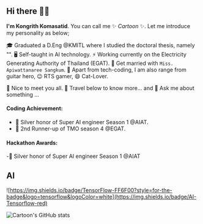 ## Hi there 👋👋

**I'm Kongrith Komasatid**. You can call me ✨ _Cartoon_ ✨. Let me introduce my personality as below;

🎓 Graduated a D.Eng @KMITL where I studied the doctoral thesis, namely "". 🖥️ Self-taught in AI technology. ⚡ Working currently on the Electricity Generating Authority of Thailand (EGAT).
👯 Get married with `Miss. Apiwattanaree Sangkum`. 🎯 Apart from tech-coding, I am also range from guitar hero, 😉 RTS gamer, 😄 Cat-Lover. 


👋 Nice to meet you all. 🔭 Travel below to know more... and 💬 Ask me about something ...

#### Coding Achievement:
- 🥈 Silver honor of Super AI engineer Season 1 @AIAT.
- 🥈 2nd Runner-up of TMO season 4 @EGAT.

#### Hackathon Awards:
-🥈 Silver honor of Super AI engineer Season 1 @AIAT

## AI
![https://img.shields.io/badge/TensorFlow-FF6F00?style=for-the-badge&logo=tensorflow&logoColor=white](https://img.shields.io/badge/AI-Tensorflow-red)




![Cartoon's GitHub stats](https://github-readme-stats.vercel.app/api?username=kongrith)
